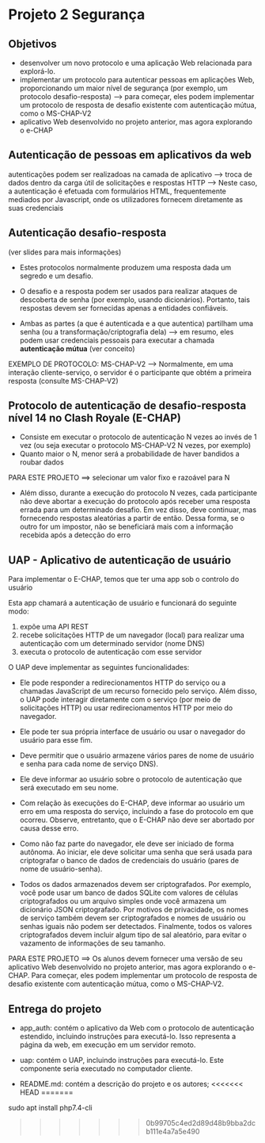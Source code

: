 # Projeto 2 Segurança

##   ################################################################################################

## Objetivos

* desenvolver um novo protocolo e uma aplicação Web relacionada para explorá-lo.
* implementar um protocolo para autenticar pessoas em aplicações Web, proporcionando um maior nível de segurança (por exemplo, um protocolo desafio-resposta)
 --> para começar, eles podem implementar um protocolo de resposta de desafio existente com autenticação mútua, como o MS-CHAP-V2
* aplicativo Web desenvolvido no projeto anterior, mas agora explorando o e-CHAP

##   ################################################################################################

## Autenticação de pessoas em aplicativos da web

autenticações podem ser realizadoas na camada de aplicativo
 --> troca de dados dentro da carga útil de solicitações e respostas HTTP
 --> Neste caso, a autenticação é efetuada com formulários HTML, frequentemente mediados por Javascript, onde os utilizadores fornecem diretamente as suas credenciais

##   ################################################################################################

## Autenticação desafio-resposta

(ver slides para mais informações)

* Estes protocolos normalmente produzem uma resposta dada um segredo e um desafio.

* O desafio e a resposta podem ser usados ​​para realizar ataques de descoberta de senha (por exemplo, usando dicionários). Portanto, tais respostas devem ser fornecidas apenas a entidades confiáveis.

* Ambas as partes (a que é autenticada e a que autentica) partilham uma senha (ou a transformação/criptografia dela)
 --> em resumo, eles podem usar credenciais pessoais para executar a chamada **autenticação mútua** (ver conceito)

EXEMPLO DE PROTOCOLO: MS-CHAP-V2
 --> Normalmente, em uma interação cliente-serviço, o servidor é o participante que obtém a primeira resposta (consulte MS-CHAP-V2)

##   ################################################################################################

## Protocolo de autenticação de desafio-resposta nível 14 no Clash Royale (E-CHAP)

* Consiste em executar o protocolo de autenticação N vezes ao invés de 1 vez (ou seja executar o protocolo MS-CHAP-V2 N vezes, por exemplo)
* Quanto maior o N, menor será a probabilidade de haver bandidos a roubar dados

PARA ESTE PROJETO ==> selecionar um valor fixo e razoável para N

* Além disso, durante a execução do protocolo N vezes, cada participante não deve abortar a execução do protocolo após receber uma resposta errada para um determinado desafio. Em vez disso, deve continuar, mas fornecendo respostas aleatórias a partir de então. Dessa forma, se o outro for um impostor, não se beneficiará mais com a informação recebida após a detecção do erro

##   ################################################################################################

## UAP - Aplicativo de autenticação de usuário

Para implementar o E-CHAP, temos que ter uma app sob o controlo do usuário

Esta app chamará a autenticação de usuário e funcionará do seguinte modo:

 1. expõe uma API REST
 2. recebe solicitações HTTP de um navegador (local) para realizar uma autenticação com um determinado servidor (nome DNS)
 3. executa o protocolo de autenticação com esse servidor

O UAP deve implementar as seguintes funcionalidades:

* Ele pode responder a redirecionamentos HTTP do serviço ou a chamadas JavaScript de um recurso fornecido pelo serviço. Além disso, o UAP pode interagir diretamente com o serviço (por meio de solicitações HTTP) ou usar redirecionamentos HTTP por meio do navegador.

* Ele pode ter sua própria interface de usuário ou usar o navegador do usuário para esse fim.

* Deve permitir que o usuário armazene vários pares de nome de usuário e senha para cada nome de serviço DNS).

* Ele deve informar ao usuário sobre o protocolo de autenticação que será executado em seu nome.

* Com relação às execuções do E-CHAP, deve informar ao usuário um erro em uma resposta do serviço, incluindo a fase do protocolo em que ocorreu. Observe, entretanto, que o E-CHAP não deve ser abortado por causa desse erro.

* Como não faz parte do navegador, ele deve ser iniciado de forma autônoma. Ao iniciar, ele deve solicitar uma senha que será usada para criptografar o banco de dados de credenciais do usuário (pares de nome de usuário-senha).

* Todos os dados armazenados devem ser criptografados. Por exemplo, você pode usar um banco de dados SQLite com valores de células criptografados ou um arquivo simples onde você armazena um dicionário JSON criptografado. Por motivos de privacidade, os nomes de serviço também devem ser criptografados e nomes de usuário ou senhas iguais não podem ser detectados. Finalmente, todos os valores criptografados devem incluir algum tipo de sal aleatório, para evitar o vazamento de informações de seu tamanho.

PARA ESTE PROJETO ==> Os alunos devem fornecer uma versão de seu aplicativo Web desenvolvido no projeto anterior, mas agora explorando o e-CHAP. Para começar, eles podem implementar um protocolo de resposta de desafio existente com autenticação mútua, como o MS-CHAP-V2.

##   ################################################################################################

## Entrega do projeto

* app_auth: contém o aplicativo da Web com o protocolo de autenticação estendido, incluindo instruções para executá-lo. Isso representa a página da web, em execução em um servidor remoto.

* uap: contém o UAP, incluindo instruções para executá-lo. Este componente seria executado no computador cliente.

* README.md: contém a descrição do projeto e os autores;
<<<<<<< HEAD
=======


sudo apt install php7.4-cli
>>>>>>> 0b99705c4ed2d89d48b9bba2dcb111e4a7a5e490
